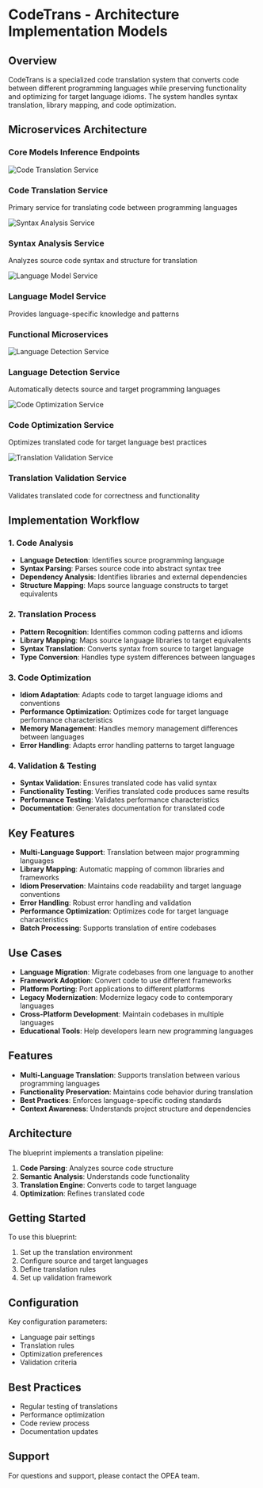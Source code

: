 # CodeTrans - Architecture Implementation Models

## Overview
CodeTrans is a specialized code translation system that converts code between different programming languages while preserving functionality and optimizing for target language idioms. The system handles syntax translation, library mapping, and code optimization.

## Microservices Architecture

### Core Models Inference Endpoints

<div class="grid grid-cols-1 md:grid-cols-3 gap-4 mb-8">
  <div class="bg-white/5 backdrop-blur-sm rounded-lg p-6 border border-white/10 shadow-lg hover:shadow-xl transition-all duration-300">
    <div class="flex items-center space-x-3 mb-4">
      <img src="/graphics/logos/logo_codeTrans.png" alt="Code Translation Service" class="w-8 h-8 rounded object-cover" />
      <h3 class="text-lg font-semibold text-white">Code Translation Service</h3>
    </div>
    <p class="text-gray-300 text-sm">Primary service for translating code between programming languages</p>
  </div>
  
  <div class="bg-white/5 backdrop-blur-sm rounded-lg p-6 border border-white/10 shadow-lg hover:shadow-xl transition-all duration-300">
    <div class="flex items-center space-x-3 mb-4">
      <img src="/graphics/logos/logo_agentqna.png" alt="Syntax Analysis Service" class="w-8 h-8 rounded object-cover" />
      <h3 class="text-lg font-semibold text-white">Syntax Analysis Service</h3>
    </div>
    <p class="text-gray-300 text-sm">Analyzes source code syntax and structure for translation</p>
  </div>
  
  <div class="bg-white/5 backdrop-blur-sm rounded-lg p-6 border border-white/10 shadow-lg hover:shadow-xl transition-all duration-300">
    <div class="flex items-center space-x-3 mb-4">
      <img src="/graphics/logos/logo_codegen.png" alt="Language Model Service" class="w-8 h-8 rounded object-cover" />
      <h3 class="text-lg font-semibold text-white">Language Model Service</h3>
    </div>
    <p class="text-gray-300 text-sm">Provides language-specific knowledge and patterns</p>
  </div>
</div>

### Functional Microservices

<div class="grid grid-cols-1 md:grid-cols-3 gap-4 mb-8">
  <div class="bg-white/5 backdrop-blur-sm rounded-lg p-6 border border-white/10 shadow-lg hover:shadow-xl transition-all duration-300">
    <div class="flex items-center space-x-3 mb-4">
      <img src="/graphics/logos/logo_searchQna.png" alt="Language Detection Service" class="w-8 h-8 rounded object-cover" />
      <h3 class="text-lg font-semibold text-white">Language Detection Service</h3>
    </div>
    <p class="text-gray-300 text-sm">Automatically detects source and target programming languages</p>
  </div>
  
  <div class="bg-white/5 backdrop-blur-sm rounded-lg p-6 border border-white/10 shadow-lg hover:shadow-xl transition-all duration-300">
    <div class="flex items-center space-x-3 mb-4">
      <img src="/graphics/logos/logo_docsum.png" alt="Code Optimization Service" class="w-8 h-8 rounded object-cover" />
      <h3 class="text-lg font-semibold text-white">Code Optimization Service</h3>
    </div>
    <p class="text-gray-300 text-sm">Optimizes translated code for target language best practices</p>
  </div>
  
  <div class="bg-white/5 backdrop-blur-sm rounded-lg p-6 border border-white/10 shadow-lg hover:shadow-xl transition-all duration-300">
    <div class="flex items-center space-x-3 mb-4">
      <img src="/graphics/logos/logo_translation.png" alt="Translation Validation Service" class="w-8 h-8 rounded object-cover" />
      <h3 class="text-lg font-semibold text-white">Translation Validation Service</h3>
    </div>
    <p class="text-gray-300 text-sm">Validates translated code for correctness and functionality</p>
  </div>
</div>

## Implementation Workflow

### 1. Code Analysis
- **Language Detection**: Identifies source programming language
- **Syntax Parsing**: Parses source code into abstract syntax tree
- **Dependency Analysis**: Identifies libraries and external dependencies
- **Structure Mapping**: Maps source language constructs to target equivalents

### 2. Translation Process
- **Pattern Recognition**: Identifies common coding patterns and idioms
- **Library Mapping**: Maps source language libraries to target equivalents
- **Syntax Translation**: Converts syntax from source to target language
- **Type Conversion**: Handles type system differences between languages

### 3. Code Optimization
- **Idiom Adaptation**: Adapts code to target language idioms and conventions
- **Performance Optimization**: Optimizes code for target language performance characteristics
- **Memory Management**: Handles memory management differences between languages
- **Error Handling**: Adapts error handling patterns to target language

### 4. Validation & Testing
- **Syntax Validation**: Ensures translated code has valid syntax
- **Functionality Testing**: Verifies translated code produces same results
- **Performance Testing**: Validates performance characteristics
- **Documentation**: Generates documentation for translated code

## Key Features

- **Multi-Language Support**: Translation between major programming languages
- **Library Mapping**: Automatic mapping of common libraries and frameworks
- **Idiom Preservation**: Maintains code readability and target language conventions
- **Error Handling**: Robust error handling and validation
- **Performance Optimization**: Optimizes code for target language characteristics
- **Batch Processing**: Supports translation of entire codebases

## Use Cases

- **Language Migration**: Migrate codebases from one language to another
- **Framework Adoption**: Convert code to use different frameworks
- **Platform Porting**: Port applications to different platforms
- **Legacy Modernization**: Modernize legacy code to contemporary languages
- **Cross-Platform Development**: Maintain codebases in multiple languages
- **Educational Tools**: Help developers learn new programming languages

## Features
- **Multi-Language Translation**: Supports translation between various programming languages
- **Functionality Preservation**: Maintains code behavior during translation
- **Best Practices**: Enforces language-specific coding standards
- **Context Awareness**: Understands project structure and dependencies

## Architecture
The blueprint implements a translation pipeline:
1. **Code Parsing**: Analyzes source code structure
2. **Semantic Analysis**: Understands code functionality
3. **Translation Engine**: Converts code to target language
4. **Optimization**: Refines translated code

## Getting Started
To use this blueprint:
1. Set up the translation environment
2. Configure source and target languages
3. Define translation rules
4. Set up validation framework

## Configuration
Key configuration parameters:
- Language pair settings
- Translation rules
- Optimization preferences
- Validation criteria

## Best Practices
- Regular testing of translations
- Performance optimization
- Code review process
- Documentation updates

## Support
For questions and support, please contact the OPEA team. 